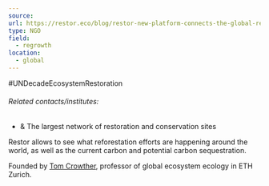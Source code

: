 ```yaml
---
source: 
url: https://restor.eco/blog/restor-new-platform-connects-the-global-restoration-movement-for-the-first/3XfOB5sMtHiH9RmZEJUCHT/
type: NGO
field:
  - regrowth
location:
  - global
---
```

#UNDecadeEcosystemRestoration
###### Related contacts/institutes:

- & The largest network of restoration and conservation sites

Restor allows to see what reforestation efforts are happening around the world, as well as the current carbon and potential carbon sequestration.

Founded by [Tom Crowther](https://crowtherlab.com/about-tom-crowther/), professor of global ecosystem ecology in ETH Zurich.